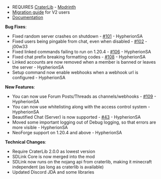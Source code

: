 - REQUIRES [CraterLib](https://www.curseforge.com/minecraft/mc-mods/craterlib) - [Modrinth](https://modrinth.com/mod/craterlib)
- [Migration guide](https://sdlinkbeta.fdd-docs.com/migration/) for V2 users
- [Documentation](https://sdlinkbeta.fdd-docs.com)


**Bug Fixes**:

* Fixed random server crashes on shutdown - [#101](https://github.com/hypherionmc/sdlink/issues/101) - HypherionSA
* Fixed users being pingable from chat, even when disabled - [#102](https://github.com/hypherionmc/sdlink/issues/102) - j00w33
* Fixed linked commands failing to run on 1.20.4 - [#106](https://github.com/hypherionmc/sdlink/issues/106) - HypherionSA
* Fixed chat prefix breaking formatting codes - [#108](https://github.com/hypherionmc/sdlink/issues/108) - HypherionSA
* Linked accounts are now removed when a member is banned or leaves the server - HypherionSA
* Setup command now enable webhooks when a webhook url is configured - HypherionSA

**New Features**:

* You can now use Forum Posts/Threads as channels/webhooks - [#109](https://github.com/hypherionmc/sdlink/issues/109) - HypherionSA
* You can now use whitelisting along with the access control system - HypherionSA
* Beautified Chat (Server) is now supported - [#43](https://github.com/hypherionmc/sdlink/issues/43) - HypherionSA
* Moved some important logging out of Debug logging, so that errors are more visible - HypherionSA
* NeoForge support on 1.20.4 and above - HypherionSA

**Technical Changes**:

* Require CraterLib 2.0.0 as lowest version
* SDLink Core is now merged into the mod
* SDLink now runs on the nojang api from craterlib, making it minecraft independent (as long as craterlib is available)
* Updated Discord JDA and some libraries
